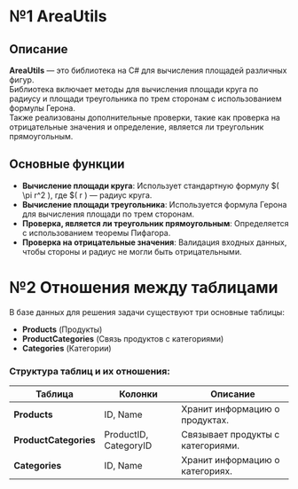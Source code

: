 # №1 AreaUtils

## Описание

**AreaUtils** — это библиотека на C# для вычисления площадей различных фигур.\
Библиотека включает методы для вычисления площади круга по радиусу и площади треугольника по трем сторонам с использованием формулы Герона.\
Также реализованы дополнительные проверки, такие как проверка на отрицательные значения и определение, является ли треугольник прямоугольным.

## Основные функции

- **Вычисление площади круга**: Использует стандартную формулу $\( \pi r^2 \), где $\( r \) — радиус круга.
- **Вычисление площади треугольника**: Используется формула Герона для вычисления площади по трем сторонам.
- **Проверка, является ли треугольник прямоугольным**: Определяется с использованием теоремы Пифагора.
- **Проверка на отрицательные значения**: Валидация входных данных, чтобы стороны и радиус не могли быть отрицательными.

# №2 Отношения между таблицами

В базе данных для решения задачи существуют три основные таблицы:

- **Products** (Продукты)
- **ProductCategories** (Связь продуктов с категориями)
- **Categories** (Категории)

### Структура таблиц и их отношения:

| Таблица           | Колонки                             | Описание                                      |
|-------------------|-------------------------------------|-----------------------------------------------|
| **Products**      | ID, Name                            | Хранит информацию о продуктах.                |
| **ProductCategories** | ProductID, CategoryID              | Связывает продукты с категориями.             |
| **Categories**    | ID, Name            | Хранит информацию о категориях.               |
